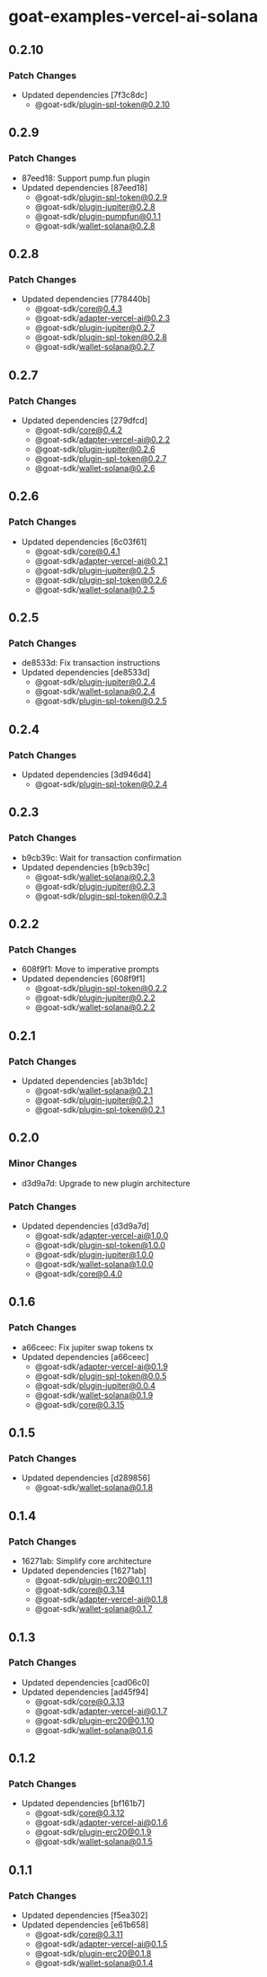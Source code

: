 # goat-examples-vercel-ai-solana

## 0.2.10

### Patch Changes

- Updated dependencies [7f3c8dc]
  - @goat-sdk/plugin-spl-token@0.2.10

## 0.2.9

### Patch Changes

- 87eed18: Support pump.fun plugin
- Updated dependencies [87eed18]
  - @goat-sdk/plugin-spl-token@0.2.9
  - @goat-sdk/plugin-jupiter@0.2.8
  - @goat-sdk/plugin-pumpfun@0.1.1
  - @goat-sdk/wallet-solana@0.2.8

## 0.2.8

### Patch Changes

- Updated dependencies [778440b]
  - @goat-sdk/core@0.4.3
  - @goat-sdk/adapter-vercel-ai@0.2.3
  - @goat-sdk/plugin-jupiter@0.2.7
  - @goat-sdk/plugin-spl-token@0.2.8
  - @goat-sdk/wallet-solana@0.2.7

## 0.2.7

### Patch Changes

- Updated dependencies [279dfcd]
  - @goat-sdk/core@0.4.2
  - @goat-sdk/adapter-vercel-ai@0.2.2
  - @goat-sdk/plugin-jupiter@0.2.6
  - @goat-sdk/plugin-spl-token@0.2.7
  - @goat-sdk/wallet-solana@0.2.6

## 0.2.6

### Patch Changes

- Updated dependencies [6c03f61]
  - @goat-sdk/core@0.4.1
  - @goat-sdk/adapter-vercel-ai@0.2.1
  - @goat-sdk/plugin-jupiter@0.2.5
  - @goat-sdk/plugin-spl-token@0.2.6
  - @goat-sdk/wallet-solana@0.2.5

## 0.2.5

### Patch Changes

- de8533d: Fix transaction instructions
- Updated dependencies [de8533d]
  - @goat-sdk/plugin-jupiter@0.2.4
  - @goat-sdk/wallet-solana@0.2.4
  - @goat-sdk/plugin-spl-token@0.2.5

## 0.2.4

### Patch Changes

- Updated dependencies [3d946d4]
  - @goat-sdk/plugin-spl-token@0.2.4

## 0.2.3

### Patch Changes

- b9cb39c: Wait for transaction confirmation
- Updated dependencies [b9cb39c]
  - @goat-sdk/wallet-solana@0.2.3
  - @goat-sdk/plugin-jupiter@0.2.3
  - @goat-sdk/plugin-spl-token@0.2.3

## 0.2.2

### Patch Changes

- 608f9f1: Move to imperative prompts
- Updated dependencies [608f9f1]
  - @goat-sdk/plugin-spl-token@0.2.2
  - @goat-sdk/plugin-jupiter@0.2.2
  - @goat-sdk/wallet-solana@0.2.2

## 0.2.1

### Patch Changes

- Updated dependencies [ab3b1dc]
  - @goat-sdk/wallet-solana@0.2.1
  - @goat-sdk/plugin-jupiter@0.2.1
  - @goat-sdk/plugin-spl-token@0.2.1

## 0.2.0

### Minor Changes

- d3d9a7d: Upgrade to new plugin architecture

### Patch Changes

- Updated dependencies [d3d9a7d]
  - @goat-sdk/adapter-vercel-ai@1.0.0
  - @goat-sdk/plugin-spl-token@1.0.0
  - @goat-sdk/plugin-jupiter@1.0.0
  - @goat-sdk/wallet-solana@1.0.0
  - @goat-sdk/core@0.4.0

## 0.1.6

### Patch Changes

- a66ceec: Fix jupiter swap tokens tx
- Updated dependencies [a66ceec]
  - @goat-sdk/adapter-vercel-ai@0.1.9
  - @goat-sdk/plugin-spl-token@0.0.5
  - @goat-sdk/plugin-jupiter@0.0.4
  - @goat-sdk/wallet-solana@0.1.9
  - @goat-sdk/core@0.3.15

## 0.1.5

### Patch Changes

- Updated dependencies [d289856]
  - @goat-sdk/wallet-solana@0.1.8

## 0.1.4

### Patch Changes

- 16271ab: Simplify core architecture
- Updated dependencies [16271ab]
  - @goat-sdk/plugin-erc20@0.1.11
  - @goat-sdk/core@0.3.14
  - @goat-sdk/adapter-vercel-ai@0.1.8
  - @goat-sdk/wallet-solana@0.1.7

## 0.1.3

### Patch Changes

- Updated dependencies [cad06c0]
- Updated dependencies [ad45f94]
  - @goat-sdk/core@0.3.13
  - @goat-sdk/adapter-vercel-ai@0.1.7
  - @goat-sdk/plugin-erc20@0.1.10
  - @goat-sdk/wallet-solana@0.1.6

## 0.1.2

### Patch Changes

- Updated dependencies [bf161b7]
  - @goat-sdk/core@0.3.12
  - @goat-sdk/adapter-vercel-ai@0.1.6
  - @goat-sdk/plugin-erc20@0.1.9
  - @goat-sdk/wallet-solana@0.1.5

## 0.1.1

### Patch Changes

- Updated dependencies [f5ea302]
- Updated dependencies [e61b658]
  - @goat-sdk/core@0.3.11
  - @goat-sdk/adapter-vercel-ai@0.1.5
  - @goat-sdk/plugin-erc20@0.1.8
  - @goat-sdk/wallet-solana@0.1.4
